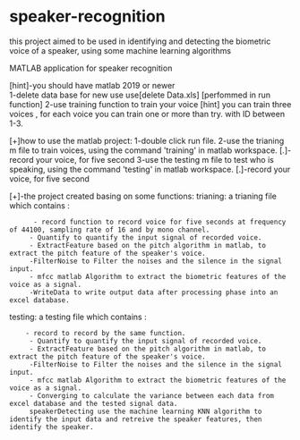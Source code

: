 # speaker-recognition
 this project aimed to be used in identifying and detecting the biometric voice of a speaker, using some machine learning algorithms


   MATLAB application for speaker recognition    
   
   

[hint]-you should have matlab 2019 or newer                                                              
1-delete data base for new use use[delete Data.xls] [perfommed in run function]
2-use training function to train your voice
[hint] you can train three voices , for each voice you can train one or more than try. with ID between 1-3.

[+]how to use the matlab project:
1-double click run file.
2-use the trianing m file to train voices, using the command 'training' in matlab workspace.
[.]-record your voice, for five second 
3-use the testing m file to test who is speaking, using the command 'testing' in matlab workspace.
[.]-record your voice, for five second 

[+]-the project created basing on some functions:
trianing: a trianing file which contains :
        
          - record function to record voice for five seconds at frequency of 44100, sampling rate of 16 and by mono channel.
         - Quantify to quantify the input signal of recorded voice.
         - ExtractFeature based on the pitch algorithm in matlab, to extract the pitch feature of the speaker's voice.
         -FilterNoise to Filter the noises and the silence in the signal input.
         - mfcc matlab Algorithm to extract the biometric features of the voice as a signal.
         -WriteData to write output data after processing phase into an excel database.
        
testing: a testing file which contains :

        - record to record by the same function.
         - Quantify to quantify the input signal of recorded voice.
         - ExtractFeature based on the pitch algorithm in matlab, to extract the pitch feature of the speaker's voice.
         -FilterNoise to Filter the noises and the silence in the signal input.
         - mfcc matlab Algorithm to extract the biometric features of the voice as a signal.
         - Converging to calculate the variance between each data from excel database and the tested signal data.
         speakerDetecting use the machine learning KNN algorithm to identify the input data and retreive the speaker features, then identify the speaker.
         
         
         
